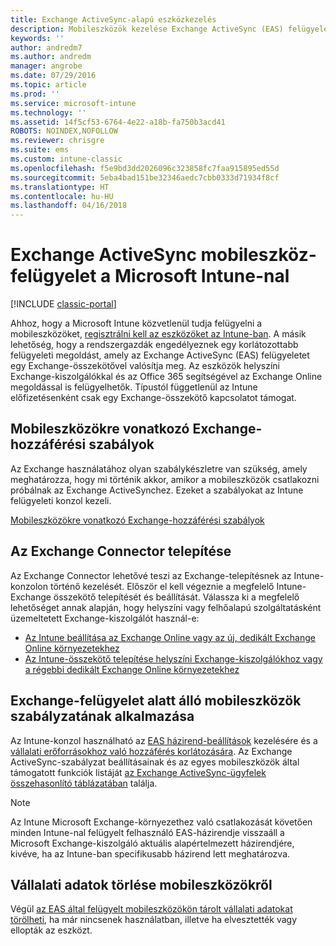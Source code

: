 ```yaml
---
title: Exchange ActiveSync-alapú eszközkezelés
description: Mobileszközök kezelése Exchange ActiveSync (EAS) felügyelettel az Exchange-összekötő segítségével
keywords: ''
author: andredm7
ms.author: andredm
manager: angrobe
ms.date: 07/29/2016
ms.topic: article
ms.prod: ''
ms.service: microsoft-intune
ms.technology: ''
ms.assetid: 14f5cf53-6764-4e22-a18b-fa750b3acd41
ROBOTS: NOINDEX,NOFOLLOW
ms.reviewer: chrisgre
ms.suite: ems
ms.custom: intune-classic
ms.openlocfilehash: f5e9bd3dd2026096c323858fc7faa915895ed55d
ms.sourcegitcommit: 5eba4bad151be32346aedc7cbb0333d71934f8cf
ms.translationtype: HT
ms.contentlocale: hu-HU
ms.lasthandoff: 04/16/2018
---
```

# <a name="exchange-activesync-mobile-device-management-with-microsoft-intune"></a>Exchange ActiveSync mobileszköz-felügyelet a Microsoft Intune-nal

[!INCLUDE [classic-portal](../includes/classic-portal.md)]

Ahhoz, hogy a Microsoft Intune közvetlenül tudja felügyelni a mobileszközöket, [regisztrálni kell az eszközöket az Intune-ban](prerequisites-for-enrollment.md). A másik lehetőség, hogy a rendszergazdák engedélyeznek egy korlátozottabb felügyeleti megoldást, amely az Exchange ActiveSync (EAS) felügyeletet egy Exchange-összekötővel valósítja meg. Az eszközök helyszíni Exchange-kiszolgálókkal és az Office 365 segítségével az Exchange Online megoldással is felügyelhetők. Típustól függetlenül az Intune előfizetésenként csak egy Exchange-összekötő kapcsolatot támogat.

## <a name="exchange-access-rules-for-mobile-devices"></a>Mobileszközökre vonatkozó Exchange-hozzáférési szabályok ##

Az Exchange használatához olyan szabálykészletre van szükség, amely meghatározza, hogy mi történik akkor, amikor a mobileszközök csatlakozni próbálnak az Exchange ActiveSynchez. Ezeket a szabályokat az Intune felügyeleti konzol kezeli.

[Mobileszközökre vonatkozó Exchange-hozzáférési szabályok](exchange-access-rules-for-mobile-devices.md)

## <a name="install-the-exchange-connector"></a>Az Exchange Connector telepítése
Az Exchange Connector lehetővé teszi az Exchange-telepítésnek az Intune-konzolon történő kezelését. Először el kell végeznie a megfelelő Intune-Exchange összekötő telepítését és beállítását. Válassza ki a megfelelő lehetőséget annak alapján, hogy helyszíni vagy felhőalapú szolgáltatásként üzemeltetett Exchange-kiszolgálót használ-e:

-   [Az Intune beállítása az Exchange Online vagy az új, dedikált Exchange Online környezetekhez](intune-service-to-service-exchange-connector.md)
-   [Az Intune-összekötő telepítése helyszíni Exchange-kiszolgálókhoz vagy a régebbi dedikált Exchange Online környezetekhez](intune-on-premises-exchange-connector.md)


## <a name="apply-policy-for-exchange-managed-mobile-devices"></a>Exchange-felügyelet alatt álló mobileszközök szabályzatának alkalmazása
Az Intune-konzol használható az [EAS házirend-beállítások](exchange-activesync-policy-settings-in-microsoft-intune.md) kezelésére és a [vállalati erőforrásokhoz való hozzáférés korlátozására](restrict-access-to-email-and-o365-services-with-microsoft-intune.md). Az Exchange ActiveSync-szabályzat beállításainak és az egyes mobileszközök által támogatott funkciók listáját [az Exchange ActiveSync-ügyfelek összehasonlító táblázatában](http://go.microsoft.com/fwlink/?LinkId=247270) találja.

> [!NOTE]
> Az Intune Microsoft Exchange-környezethez való csatlakozását követően minden Intune-nal felügyelt felhasználó EAS-házirendje visszaáll a Microsoft Exchange-kiszolgáló aktuális alapértelmezett házirendjére, kivéve, ha az Intune-ban specifikusabb házirend lett meghatározva.

## <a name="wipe-company-data-from-mobile-devices"></a>Vállalati adatok törlése mobileszközökről
Végül [az EAS által felügyelt mobileszközökön tárolt vállalati adatokat törölheti](wipe-for-exchange-managed-mobile-devices.md), ha már nincsenek használatban, illetve ha elvesztették vagy ellopták az eszközt.
